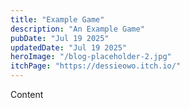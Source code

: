 ```yaml
---
title: "Example Game"
description: "An Example Game"
pubDate: "Jul 19 2025"
updatedDate: "Jul 19 2025"
heroImage: "/blog-placeholder-2.jpg"
itchPage: "https://dessieowo.itch.io/"
---
```


Content